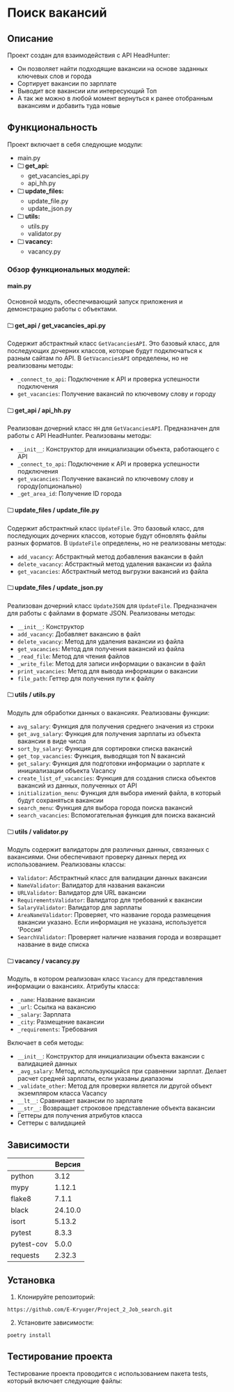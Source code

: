 # Поиск вакансий

## Описание
Проект создан для взаимодействия с API HeadHunter:
- Он позволяет найти подходящие вакансии на основе заданных ключевых слов и города
- Сортирует вакансии по зарплате
- Выводит все вакансии или интересующий Топ
- А так же можно в любой момент вернуться к ранее отобранным вакансиям и добавить туда новые

## Функциональность
Проект включает в себя следующие модули:
- main.py
- **🗀 get_api:**
  - get_vacancies_api.py
  - api_hh.py
- **🗀 update_files:**
  - update_file.py
  - update_json.py
- **🗀 utils:**
  - utils.py
  - validator.py
- **🗀 vacancy:**
  - vacancy.py

### Обзор функциональных модулей:

#### main.py
Основной модуль, обеспечивающий запуск приложения и демонстрацию работы с объектами.

#### 🗀 get_api / get_vacancies_api.py
Содержит абстрактный класс `GetVacanciesAPI`. 
Это базовый класс, для последующих дочерних классов, которые будут подключаться к разным сайтам по API.
В `GetVacanciesAPI` определены, но не реализованы методы:
- `_connect_to_api`: Подключение к API и проверка успешности подключения
- `get_vacancies`: Получение вакансий по ключевому слову и городу

#### 🗀 get_api / api_hh.py
Реализован дочерний класс `HH` для `GetVacanciesAPI`. Предназначен для работы с API HeadHunter. Реализованы методы:
- `__init__`: Конструктор для инициализации объекта, работающего с API
- `_connect_to_api`: Подключение к API и проверка успешности подключения
- `get_vacancies`: Получение вакансий по ключевому слову и городу(опционально)
- `_get_area_id`: Получение ID города

#### 🗀 update_files / update_file.py
Содержит абстрактный класс `UpdateFile`. 
Это базовый класс, для последующих дочерних классов, которые будут обновлять файлы разных форматов. 
В `UpdateFile` определены, но не реализованы методы:
- `add_vacancy`: Абстрактный метод добавления вакансии в файл
- `delete_vacancy`: Абстрактный метод удаления вакансии из файла
- `get_vacancies`: Абстрактный метод выгрузки вакансий из файла

#### 🗀 update_files / update_json.py
Реализован дочерний класс `UpdateJSON` для `UpdateFile`. Предназначен для работы с файлами в формате JSON. 
Реализованы методы:

- `__init__`: Конструктор
- `add_vacancy`: Добавляет вакансию в файл
- `delete_vacancy`: Метод для удаления вакансии из файла
- `get_vacancies`: Метод для получения вакансий из файла
- `_read_file`: Метод для чтения файлов
- `_write_file`: Метод для записи информации о вакансии в файл
- `print_vacancies`: Метод для вывода информации о вакансии
- `file_path`: Геттер для получения пути к файлу

#### 🗀 utils / utils.py
Модуль для обработки данных о вакансиях. Реализованы функции:
- `avg_salary`: Функция для получения среднего значения из строки
- `get_avg_salary`: Функция для получения зарплаты из объекта вакансии в виде числа
- `sort_by_salary`: Функция для сортировки списка вакансий
- `get_top_vacancies`: Функция, выводящая топ N вакансий
- `get_salary`: Функция для подготовки информации о зарплате к инициализации объекта Vacancy
- `create_list_of_vacancies`: Функция для создания списка объектов вакансий из данных, полученных от API
- `initialization_menu`: Функция для выбора имений файла, в который будут сохраняться вакансии
- `search_menu`: Функция для выбора города поиска вакансий
- `search_vacancies`: Вспомогательная функция для поиска вакансий

#### 🗀 utils / validator.py
Модуль содержит валидаторы для различных данных, связанных с вакансиями. 
Они обеспечивают проверку данных перед их использованием.
Реализованы классы:
- `Validator`: Абстрактный класс для валидации данных вакансии
- `NameValidator`: Валидатор для названия вакансии
- `URLValidator`: Валидатор для URL вакансии
- `RequirementsValidator`: Валидатор для требований к вакансии
- `SalaryValidator`: Валидатор для зарплаты
- `AreaNameValidator`: Проверяет, что название города размещения вакансии указано.
        Если информация не указана, используется 'Россия'
- `SearchValidator`: Проверяет наличие названия города и возвращает название в виде списка

#### 🗀 vacancy / vacancy.py

Модуль, в котором реализован класс `Vacancy` для представления информации о вакансиях.
Атрибуты класса:
- `_name`: Название вакансии
- `_url`: Ссылка на вакансию
- `_salary`: Зарплата
- `_city`: Размещение вакансии
- `_requirements`: Требования

Включает в себя методы:
- `__init__`: Конструктор для инициализации объекта вакансии с валидацией данных
- `_avg_salary`: Метод, использующийся при сравнении зарплат.
        Делает расчет средней зарплаты, если указаны диапазоны
- `_validate_other`: Метод для проверки является ли другой объект экземпляром класса Vacancy
- `__lt__`: Сравнивает вакансии по зарплате
- `__str__`: Возвращает строковое представление объекта вакансии
- Геттеры для получения атрибутов класса
- Сеттеры с валидацией

## Зависимости
| | Версия  |
|--- |---------|
|python | 3.12    |
|mypy | 1.12.1  |
|flake8 | 7.1.1   |
|black | 24.10.0 |
|isort | 5.13.2  |
|pytest | 8.3.3   |
|pytest-cov | 5.0.0   |
|requests | 2.32.3  |


## Установка

1. Клонируйте репозиторий:
```
https://github.com/E-Kryuger/Project_2_Job_search.git
```
2. Установите зависимости:
```
poetry install
```

## Тестирование проекта

Тестирование проекта проводится с использованием пакета tests, который включает следующие файлы: